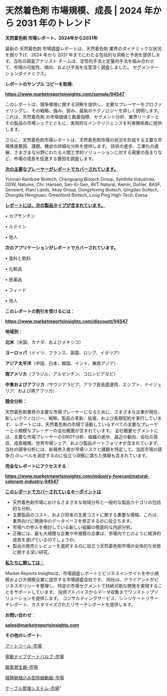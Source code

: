 # 天然着色剤 市場規模、成長 | 2024 年から 2031 年のトレンド

<strong>天然着色剤 市場レポート、2024年から2031年</strong>

最新の 天然着色剤 市場調査レポートは、天然着色剤 業界のダイナミックな状況を掘り下げ、2024 年から 2031 年までにわたる包括的な洞察と予測を提供します。当社の調査アナリスト チームは、定性的手法と定量的手法を組み合わせて、市場の可能性、傾向、および予測を注意深く調査しました。 セグメンテーションダイナミクス。



<strong>レポートのサンプル コピーを取得:</strong> <a href=https://www.marketreportsinsights.com/sample/94547>

<strong><u>https://www.marketreportsinsights.com/sample/94547</u></strong></a>

このレポートは、競争環境に関する洞察を提供し、主要なプレーヤーをプロファイリングし、その戦略、強み、弱み、最新のテクノロジーを詳しく説明します。 これは、天然着色剤 の市場価値と数量指標、セグメント分析、業界リーダーとその製品の市場シェアとともに、実用的なインテリジェンスを利害関係者に提供します。

さらに、天然着色剤市場レポートは、天然着色剤市場の状況を形成する主要な市場推進要因、課題、機会の詳細な分析を提供します。 技術の進歩、工業化の進展、さまざまな分野にわたる人間工学的ソリューションに対する需要の高まりなど、市場の成長を促進する要因を調査します。



<strong><u>次の主要なプレーヤーがレポートでカバーされています。</u></strong>

Yunnan Rainbow Biotech, Chenguang Biotech Group, Synthite Industries, DDW, Naturex, Chr. Hansen, San-Ei-Gen, AVT Natural, Kemin, Dohler, BASF, Sensient, Plant Lipids, Akay Group, Dongzhixing Biotech, Qingdao Scitech, Zhongda Hengyuan, Greenfood Biotech, Long Ping High-Tech, Evesa



<strong><u><b>レポートには、次の製品タイプが含まれています。</b></u></strong>

• カプサンチン

• ルテイン

• 他人



<strong><b>次のアプリケーションがレポートでカバーされています。</b></strong>

• 食料と飲料

• 化粧品

• 医薬品

• フィード

• 他人



<strong><b>このレポートの割引を受けるには：</b></strong><a href=https://www.marketreportsinsights.com/discount/94547>

<strong><u>https://www.marketreportsinsights.com/discount/94547</u></strong></a>



<strong>地域別：</strong>



<strong>北米</strong>（米国、カナダ、およびメキシコ）



<strong>ヨーロッパ</strong>（ドイツ、フランス、英国、ロシア、イタリア）



<strong>アジア太平洋</strong>（中国、日本、韓国、インド、東南アジア）



<strong>南アメリカ</strong>（ブラジル、アルゼンチン、コロンビアなど）



<strong>中東およびアフリカ</strong>（サウジアラビア、アラブ首長国連邦、エジプト、ナイジェリア、および南アフリカ）



<strong>競合分析：</strong>

天然着色剤業界の主要な市場プレーヤーになるために、さまざまな企業が現在、新しいテクノロジー、戦略、製品の革新、拡張、および長期契約を実行しています。 レポートには、天然着色剤の市場で活動しているすべての主要なプレーヤーと小規模なプレーヤーの会社概要が含まれています。 会社概要セグメントには、主要な市場プレーヤーのSWOT分析、組織の進歩、最近の動向、会社の買収、成長戦略、世界市場シェア、および製品ポートフォリオが含まれています。 当社の競争分析には、新規参入者が市場リスクと課題を特定して、当該市場の競争力 のレベルを測定するのに役立つ洞察に満ちた情報も含まれています。



<strong>完全なレポートにアクセスする</strong>：

<a href=https://www.marketreportsinsights.com/industry-forecast/natural-colorant-industry-94547>

<strong><u>https://www.marketreportsinsights.com/industry-forecast/natural-colorant-industry-94547</u></strong></a>



<strong><u><b>このレポートでカバーされているキーポイントは</b></u></strong>
<ul>
  <li>天然着色剤市場におけるさまざまな地域分布と一般的な製品カテゴリの包括的な分析。</li>
  <li>主要製品のコスト、および将来の生産コストに関する重要な情報。これは、業界向けに開発中のデータベースを修正するのに役立ちます。</li>
  <li>市場への参入を検討している新しい組織の徹底的な内訳分析。</li>
  <li>正確には、最も大規模な企業や中規模の企業は、市場内でどのように経済的成長を遂げているのでしょうか。</li>
  <li>製品の発売とレビューを選択するのに役立つ天然着色剤市場の全体的な状態に関する深い研究。</li>
</ul>


<strong><u><b>私たちに関しては：</b></u></strong>

Market Reports Insightsは、市場調査レポートとビジネスインサイトを中小規模および大規模企業に提供する市場調査会社です。 同社は、クライアントがビジネスポリシーを整理し、特定の市場セグメントで持続可能な開発を実現することをサポートしています。 投資アドバイスからデータ収集までワンストップソリューションを提供します。 コンサルティングサービス、シンジケートリサーチレポート、カスタマイズされたリサーチレポートを提供します。



<strong><b>お問い合わせ</b></strong>：

<a href=mailto:sales@marketreportsinsights.com>

<strong><u>sales@marketreportsinsights.com</u></strong></a>



<strong>その他のレポート:</strong>

<a href=https://www.linkedin.com/pulse/アートツール-市場-2023-swot-分析と最新イノベーション-2030-x0ddf/>アートツール-市場</a>

<a href=https://www.linkedin.com/pulse/電動ナイフゲートバルブ-市場-2023-swot-分析と最新イノベーション-crxdf/>電動ナイフゲートバルブ-市場</a>

<a href=https://www.linkedin.com/pulse/酸素発生器-市場-2023-競争分析と事業成長-2030-trend-tracking-toolbox-24-analysis-w6ief/>酸素発生器-市場</a>

<a href=https://www.linkedin.com/pulse/経静脈植込み型除細動器-市場-2023-年のダイナミクスとビジネストレンド-wsy4f/>経静脈植込み型除細動器-市場</a>

<a href=https://www.linkedin.com/pulse/ケーブル管理システム-市場-2023-最新の-cagr-および成長分析-twnac/>ケーブル管理システム-市場</a>"

